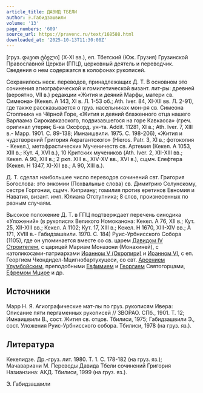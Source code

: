 ```yaml
---
article_title: ДАВИД ТБЕЛИ
author: Э.Габидзашвили
volume: '13'
page_numbers: '609'
source_url: https://pravenc.ru/text/168588.html
downloaded_at: '2025-10-13T11:30:08Z'
---
```


[груз. დავით ტბელი] (X-XI вв.), еп. Тбетский (Юж. Грузия) Грузинской Православной Церкви (ГПЦ), церковный деятель и переводчик. Сведения о нем содержатся в колофонах рукописей.

Сохранилось неск. переводов, принадлежащих Д. Т. В основном это сочинения агиографической и гомилетической визант. лит-ры: древней (вероятно, VII в.) редакции «Жития и деяний Марфы, матери св. Симеона» (Кекел. А 143, XI в. Л. 1-53 об.; Ath. Ivеr. 84, XI-XII вв. Л. 2-91), где также рассказывается о груз. насельниках мон-ря св. Симеона Столпника на Чёрной Горе, «Жития и деяний блаженного отца нашего Варлаама Сирокавказского, подвизавшегося на горе Кавкасса» (греч. оригинал утерян; Б-ка Оксфорд. ун-та. Addit. 11281, XI в.; Ath. Ivеr. 7, XIII в.- Марр. 1901. С. 89-138; Имнаишвили. 1975. С. 198-206), «Жития и чудотворений Григория Акрагантского» (Hieros. Patr. 3, XI в.; фотокопия - Кекел.), метафрастических Мученичеств св. Артемия (Кекел. А 1053, XIII в.; Кут. 4, XVI в.), 10 Критских мучеников (Ath. Ivеr. 2, XII-XIII вв.; Кекел. А 90, XIII в.; 2 ркп. XIII в., XIV-XV вв., XVI в.), сщмч. Елефтера (Кекел. Н 1347, XI-XII вв.; А 90, XIII в.).

Д. Т. сделал наибольшее число переводов сочинений свт. Григория Богослова: это энкомии (Похвальные слова) св. Димитрию Солунскому, сестре Горгонии, сщмч. Киприану; гомилия против еретиков Евномия и Наватия, визант. имп. Юлиана Отступника; 8 слов, произнесенных по разным случаям.

Высокое положение Д. Т. в ГПЦ подтверждает перечень синодика «Уложений» (в рукописях Великого Номоканона: Кекел. А 76, XII в.; Кут. 25, XII-XIII вв.; Кекел. А 1102; Кут. 17, XIII в.; Кекел. Н 1670, XIII-XIV вв.; А 171, XVIII в.- Габидзашвили. 1970. С. 184) Руис-Урбнисского Собора (1105), где он упоминается вместе со св. царем [Давидом IV Строителем](<https://pravenc.ru/text/Давид IV Строитель.html>), с царицей Мариам Моназони (Монахиней), с католикосами-патриархами [Иоанном V (Окропири)](<https://pravenc.ru/text/Иоанном V (Окропири).html>) и [Иоанном VI](<https://pravenc.ru/text/Иоанном VI.html>), с еп. Георгием Чкондидел-Мцигнобартухуцеси, со свт. [Арсением Улумбойским](<https://pravenc.ru/text/Арсением Улумбойским.html>), преподобными [Евфимием](https://pravenc.ru/text/Евфимий.html) и [Георгием](https://pravenc.ru/text/Георгий.html) Святогорцами, [Ефремом Мцире](<https://pravenc.ru/text/Ефремом Мцире.html>) и др.

## Источники

Марр Н. Я. Агиографические мат-лы по груз. рукописям Ивера: Описание пяти пергаменных рукописей // ЗВОРАО. СПб., 1901. Т. 12; Имнаишвили В., сост. Жития св. отцов. Тбилиси, 1975; Габидзашвили Э., сост. Уложения Руис-Урбнисского собора. Тбилиси, 1978 (на груз. яз.).

## Литература

Кекелидзе. Др.-груз. лит. 1980. Т. 1. С. 178-182 (на груз. яз.); Мачавариани М. Переводы Давида Тбели сочинений Григория Назианзина: АКД. Тбилиси, 1999 (на груз. яз.).

Э.   Габидзашвили
